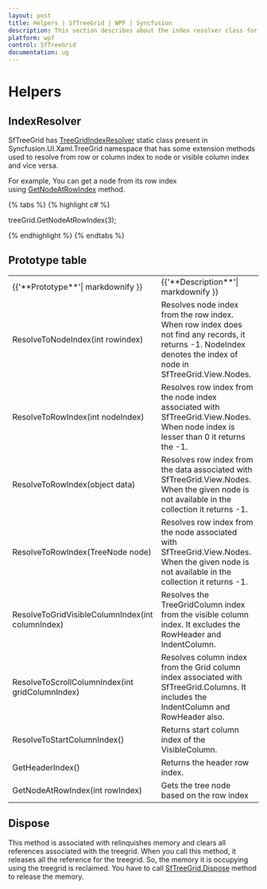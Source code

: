 ```yaml
---
layout: post
title: Helpers | SfTreeGrid | WPF | Syncfusion
description: This section describes about the index resolver class for getting the row/column/node indexes and Dispose method of TreeGrid.
platform: wpf
control: SfTreeGrid
documentation: ug
---
```


# Helpers

## IndexResolver

SfTreeGrid has [TreeGridIndexResolver](https://help.syncfusion.com/cr/wpf/Syncfusion.SfGrid.WPF~Syncfusion.UI.Xaml.TreeGrid.TreeGridIndexResolver.html) static class present in Syncfusion.UI.Xaml.TreeGrid namespace that has some extension methods used to resolve from row or column index to node or visible column index and vice versa.

For example, You can get a node from its row index using [GetNodeAtRowIndex](https://help.syncfusion.com/cr/cref_files/wpf/Syncfusion.SfGrid.WPF~Syncfusion.UI.Xaml.TreeGrid.TreeGridIndexResolver~GetNodeAtRowIndex.html) method.

{% tabs %}
{% highlight c# %}

treeGrid.GetNodeAtRowIndex(3);

{% endhighlight %}
{% endtabs %}

## Prototype table
<table>
<tr>
<td>
{{'**Prototype**'| markdownify }}
</td>
<td>
{{'**Description**'| markdownify }}
</td>
</tr>
<tr>
<td>
ResolveToNodeIndex(int rowindex)

</td>
<td>
Resolves node index from the row index. When row index does not find any records, it returns -1. NodeIndex denotes the index of node in SfTreeGrid.View.Nodes.

</td>
</tr>
<tr>
<td>
ResolveToRowIndex(int nodeIndex)

</td>
<td>
Resolves row index from the node index associated with SfTreeGrid.View.Nodes. When node index is lesser than 0 it returns the -1.
</td>
</tr>
<tr>
<td>
ResolveToRowIndex(object data)

</td>
<td>
Resolves row index from the data associated with SfTreeGrid.View.Nodes. When the given node is not available in the collection it returns -1.
</td>
</tr>
<tr>
<td>
ResolveToRowIndex(TreeNode node)

</td>
<td>
Resolves row index from the node associated with SfTreeGrid.View.Nodes. When the given node is not available in the collection it returns -1.
</td>
</tr>
<tr>
<td>
ResolveToGridVisibleColumnIndex(int columnIndex)

</td>
<td>
Resolves the TreeGridColumn index from the visible column index. It excludes the RowHeader and IndentColumn.
</td>
</tr>
<tr>
<td>
ResolveToScrollColumnIndex(int gridColumnIndex)

</td>
<td>
Resolves column index from the Grid column index associated with SfTreeGrid.Columns. It includes the IndentColumn and RowHeader also.
</td>
</tr>
<tr>
<td>
ResolveToStartColumnIndex()

</td>
<td>
Returns start column index of the VisibleColumn.

</td>
</tr>
<tr>
<td>
GetHeaderIndex()

</td>
<td>
Returns the header row index.
</td>
</tr>
<tr>
<td>
GetNodeAtRowIndex(int rowIndex)

</td>
<td>
Gets the tree node based on the row index
</td>
</tr>
</table>

## Dispose

This method is associated with relinquishes memory and clears all references associated with the treegrid. When you call this method, it releases all the reference for the treegrid. So, the memory it is occupying using the treegrid is reclaimed. You have to call [SfTreeGrid.Dispose](https://help.syncfusion.com/cr/cref_files/wpf/Syncfusion.SfGrid.WPF~Syncfusion.UI.Xaml.TreeGrid.SfTreeGrid~Dispose.html) method to release the memory.

